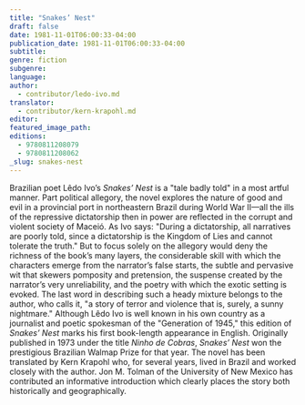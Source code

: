 ```yaml
---
title: "Snakes’ Nest"
draft: false
date: 1981-11-01T06:00:33-04:00
publication_date: 1981-11-01T06:00:33-04:00
subtitle:
genre: fiction
subgenre:
language:
author:
  - contributor/ledo-ivo.md
translator:
  - contributor/kern-krapohl.md
editor:
featured_image_path:
editions:
  - 9780811208079
  - 9780811208062
_slug: snakes-nest
---
```


Brazilian poet Lêdo Ivo’s _Snakes’ Nest_ is a "tale badly told" in a most artful manner. Part political allegory, the novel explores the nature of good and evil in a provincial port in northeastern Brazil during World War II––all the ills of the repressive dictatorship then in power are reflected in the corrupt and violent society of Maceió. As Ivo says: "During a dictatorship, all narratives are poorly told, since a dictatorship is the Kingdom of Lies and cannot tolerate the truth." But to focus solely on the allegory would deny the richness of the book’s many layers, the considerable skill with which the characters emerge from the narrator’s false starts, the subtle and pervasive wit that skewers pomposity and pretension, the suspense created by the narrator’s very unreliability, and the poetry with which the exotic setting is evoked. The last word in describing such a heady mixture belongs to the author, who calls it, "a story of terror and violence that is, surely, a sunny nightmare." Although Lêdo Ivo is well known in his own country as a journalist and poetic spokesman of the "Generation of 1945," this edition of _Snakes’ Nest_ marks his first book-length appearance in English. Originally published in 1973 under the title _Ninho de Cobras_, _Snakes’ Nest_ won the prestigious Brazilian Walmap Prize for that year. The novel has been translated by Kern Krapohl who, for several years, lived in Brazil and worked closely with the author. Jon M. Tolman of the University of New Mexico has contributed an informative introduction which clearly places the story both historically and geographically.

